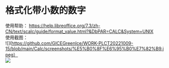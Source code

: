 # 格式化带小数的数字  
使用帮助： https://help.libreoffice.org/7.3/zh-CN/text/scalc/guide/format_value.html?&DbPAR=CALC&System=UNIX  
使用截图：  
![](https://github.com/GICEGreenIce/WORK-PLCT20221009-15/blob/main/Calc/screenshots/%E5%B0%8F%E6%95%B0%E7%82%B9.jpeg）  
![](https://github.com/GICEGreenIce/WORK-PLCT20221009-15/blob/main/Calc/screenshots/%E5%B0%8F%E6%95%B0%E7%82%B92.jpeg)  
